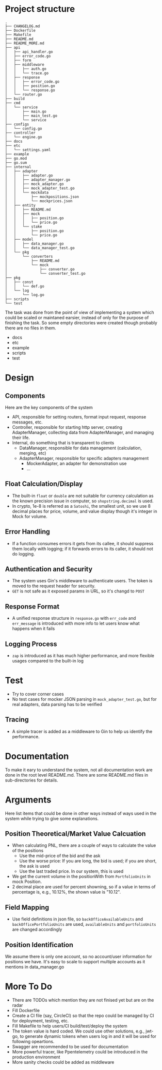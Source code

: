 # Project structure
```
.
├── CHANGELOG.md
├── Dockerfile
├── Makefile
├── README.md
├── README_MORE.md
├── api
│   ├── api_handler.go
│   ├── error_code.go
│   ├── form
│   ├── middleware
│   │   ├── auth.go
│   │   └── trace.go
│   ├── response
│   │   ├── error_code.go
│   │   ├── position.go
│   │   └── response.go
│   └── router.go
├── build
├── cmd
│   └── service
│       ├── main.go
│       ├── main_test.go
│       └── service
├── configs
│   └── config.go
├── controller
│   └── engine.go
├── docs
├── etc
│   └── settings.yaml
├── example
├── go.mod
├── go.sum
├── internal
│   ├── adapter
│   │   ├── adapter.go
│   │   ├── adapter_manager.go
│   │   ├── mock_adapter.go
│   │   ├── mock_adapter_test.go
│   │   └── mockdata
│   │       ├── mockpositions.json
│   │       └── mockprices.json
│   ├── entity
│   │   ├── README.md
│   │   ├── mock
│   │   │   ├── position.go
│   │   │   └── price.go
│   │   └── stake
│   │       ├── position.go
│   │       └── price.go
│   ├── model
│   │   ├── data_manager.go
│   │   └── data_manager_test.go
│   └── pkg
│       └── converters
│           ├── README.md
│           └── mock
│               ├── converter.go
│               └── converter_test.go
├── pkg
│   ├── const
│   │   └── def.go
│   └── log
│       └── log.go
├── scripts
└── test
```

The task was done from the point of view of implementing a system which could be scaled or maintaned earsier, instead of only for the purpose of finishing the task. So some empty directories were created though probably there are no files in them.
  - docs
  - etc
  - example
  - scripts
  - test

# Design
## Components
Here are the key components of the system
- API, responsible for setting routers, format input request, response messages, etc.
- Controller, responsible for starting http server, creating AdapterManager, collecting data from AdapterManager, and managing their life.
- Internal, do something that is transparent to clients
    - DataManager, responsible for data management (calculation, merging, etc)
    - AdapterManager, responsible for specific adapters management
        - MockerAdapter, an adapter for demonstration use
       - ...
## Float Calculation/Display
- The built-in `float` or `double` are not suitable for currency calculation as the known precision issue in computer, so `shopstring.decimal` is used.
- In crypto, 1e-8 is referred as a `Satoshi`, the smallest unit, so we use 8 decimal places for price, volume, and value display though it's integer in Mock for volume.

## Error Handling
- If a function consumes errors it gets from its callee, it should suppress them locally with logging; if it forwards errors to its caller, it should not do logging.

## Authentication and Security
- The system uses Gin's middleware to authenticate users. The token is moved to the request header for security.
- `GET` is not safe as it exposed params in URL, so it's changd to `POST`

## Response Format
- A unified response structure in `response.go` with `err_code` and `err_message` is introduced with more info to let users know what happens when it fails

## Logging Process
- `zap` is introduced as it has much higher performance, and more flexible usages compared to the built-in log
# Test
 - Try to cover corner cases
 - No test cases for mocker JSON parsing in `mock_adapter_test.go`, but for real adapters, data parsing has to be verified

## Tracing
- A simple tracer is added as a middleware to Gin to help us identify the performance.

# Documentation
 To make it eary to understand the system, not all documentation work are done in the root level README.md. There are some README.md files in sub-directories for details.

# Arguments
Here list items that could be done in other ways instead of ways used in the system while trying to give some explanations.
## Position Theoretical/Market Value Calcuation
- When calculating PNL, there are a couple of ways to calculate the value of the positions
    - Use the mid-price of the bid and the ask
    - Use the worse price: If you are long, the bid is used; if you are short, the ask is used
    - Use the last traded price. In our system, this is used
- We get the current volume in the positionWith from `PortfolioUnits` in mock Position.
- 2 decimal place are used for percent showning, so if a value in terms of percentage is, e.g., 10.12%, the shown value is "10.12".
## Field Mapping
- Use field definitions in json file, so `backOfficeAvailableUnits` and `backOfficePortfolioUnits` are used, `availableUnits` and `portfolioUnits` are changed accordingly

## Position Identification
We assume there is only one account, so no account/user information for positions we have. It's easy to scale to support multiple accounts as it mentions in data_manager.go

# More To Do
- There are TODOs which mention they are not finised yet but are on the radar
- Fill Dockerfile
- Create a CI file (say, CircleCI) so that the repo could be managed by CI for deployment, testing, etc.
- Fill Makefile to help users/CI build/test/deploy the system
- The token value is hard coded. We could use other solutions, e.g., jwt-go, to generate dynamic tokens when users log in and it will be used for following opeartions.
- Swagger are recommended to be used for documentation
- More powerful tracer, like Ppentelemetry could be introduced in the production environment
- More sanity checks could be added as middleware
